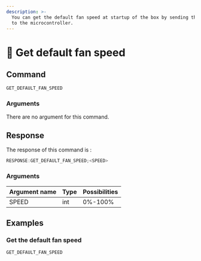 ```yaml
---
description: >-
  You can get the default fan speed at startup of the box by sending the command
  to the microcontroller.
---
```


# 💨 Get default fan speed

## Command

```javascript
GET_DEFAULT_FAN_SPEED
```

### Arguments

There are no argument for this command.

## Response

The response of this command is :

```javascript
RESPONSE:GET_DEFAULT_FAN_SPEED;<SPEED>
```

### Arguments

| Argument name | Type | Possibilities |
| ------------- | ---- | ------------- |
| SPEED         | int  | 0%-100%       |

## Examples

### Get the default fan speed

```javascript
GET_DEFAULT_FAN_SPEED
```

